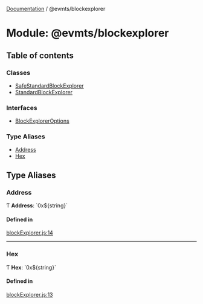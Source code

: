 [Documentation](../README.md) / @evmts/blockexplorer

# Module: @evmts/blockexplorer

## Table of contents

### Classes

- [SafeStandardBlockExplorer](../classes/evmts_blockexplorer.SafeStandardBlockExplorer.md)
- [StandardBlockExplorer](../classes/evmts_blockexplorer.StandardBlockExplorer.md)

### Interfaces

- [BlockExplorerOptions](../interfaces/evmts_blockexplorer.BlockExplorerOptions.md)

### Type Aliases

- [Address](evmts_blockexplorer.md#address)
- [Hex](evmts_blockexplorer.md#hex)

## Type Aliases

### Address

Ƭ **Address**: \`0x$\{string}\`

#### Defined in

[blockExplorer.js:14](https://github.com/evmts/evmts-monorepo/blob/main/packages/blockexplorer/src/blockExplorer.js#L14)

___

### Hex

Ƭ **Hex**: \`0x$\{string}\`

#### Defined in

[blockExplorer.js:13](https://github.com/evmts/evmts-monorepo/blob/main/packages/blockexplorer/src/blockExplorer.js#L13)
